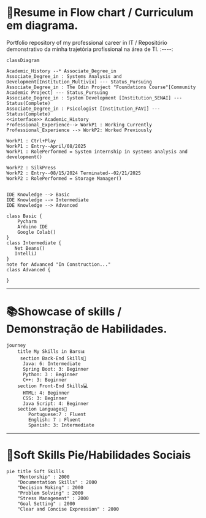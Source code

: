 # 🌊Resume in Flow chart / Curriculum em diagrama.
Portfolio repository of my professional career in IT / Repositório demonstrativo da minha trajetória profissional na área de TI.
:----:

``` mermaid
classDiagram

Academic_History --* Associate_Degree_in
Associate_Degree_in : Systems Analysis and Development[Institution_Multivix] --- Status_Pursuing
Associate_Degree_in : The Odin Project "Foundations Course"[Community Academic Project] --- Status_Pursuing
Associate_Degree_in : System Development [Institution_SENAI] --- Status(Complete)
Associate_Degree_in : Psicologist [Institution_FAVI] --- Status(Complete)
<<interface>> Academic_History
Professional_Experience--> WorkP1 : Working Currently
Professional_Experience --> WorkP2: Worked Previously

WorkP1 : Ctrl+Play
WorkP1 : Entry--April/08/2025
WorkP1 : RolePerformed = System internship in systems analysis and development()

WorkP2 : SilkPress
WorkP2 : Entry--08/15/2024 Terminated--02/21/2025
WorkP2 : RolePerformed = Storage Manager()


IDE Knowledge --> Basic
IDE Knowledge --> Intermediate
IDE Knowledge --> Advanced

class Basic {
    Pycharm
    Arduino IDE
    Google Colab()
}   
class Intermediate {
   Net Beans()   
   IntelliJ 
}
note for Advanced "In Construction..."
class Advanced { 
 
}

```
------------
# 📚Showcase of skills / Demonstração de Habilidades.
``` mermaid
journey
    title My Skills in Bars📊
     section Back-End Skills🧠
      Java: 6: Intermediate
      Spring Boot: 3: Beginner 
      Python: 3 : Beginner
      C++: 3: Beginner
    section Front-End Skills💻
      HTML: 4: Beginner
      CSS: 3: Beginner
      Java Script: 4: Beginner
    section Languages📖
        Portuguese:7 : Fluent
        English: 7 : Fluent
        Spanish: 3: Intermediate
```
----
# 🥧Soft Skills Pie/Habilidades Sociais
```mermaid
pie title Soft Skills
    "Mentorship" : 2000
    "Documentation Skills" : 2000
    "Decision Making" : 2000
    "Problem Solving" : 2000
    "Stress Management" : 2000
    "Goal Setting" : 2000
    "Clear and Concise Expression" : 2000 
```
